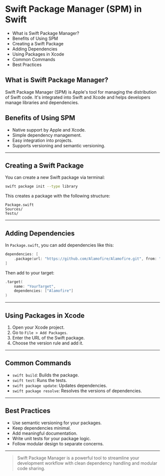 
# Swift Package Manager (SPM) in Swift

- What is Swift Package Manager?
- Benefits of Using SPM
- Creating a Swift Package
- Adding Dependencies
- Using Packages in Xcode
- Common Commands
- Best Practices


## What is Swift Package Manager?

Swift Package Manager (SPM) is Apple's tool for managing the distribution of Swift code. It's integrated into Swift and Xcode and helps developers manage libraries and dependencies.

## Benefits of Using SPM

- Native support by Apple and Xcode.
- Simple dependency management.
- Easy integration into projects.
- Supports versioning and semantic versioning.

---

## Creating a Swift Package

You can create a new Swift package via terminal:

```bash
swift package init --type library
```

This creates a package with the following structure:

```
Package.swift
Sources/
Tests/
```

---

## Adding Dependencies

In `Package.swift`, you can add dependencies like this:

```swift
dependencies: [
    .package(url: "https://github.com/Alamofire/Alamofire.git", from: "5.6.0")
]
```

Then add to your target:

```swift
.target(
    name: "YourTarget",
    dependencies: ["Alamofire"]
)
```

---

## Using Packages in Xcode

1. Open your Xcode project.
2. Go to `File > Add Packages`.
3. Enter the URL of the Swift package.
4. Choose the version rule and add it.

---

## Common Commands

- `swift build`: Builds the package.
- `swift test`: Runs the tests.
- `swift package update`: Updates dependencies.
- `swift package resolve`: Resolves the versions of dependencies.

---

## Best Practices

- Use semantic versioning for your packages.
- Keep dependencies minimal.
- Add meaningful documentation.
- Write unit tests for your package logic.
- Follow modular design to separate concerns.

---

> Swift Package Manager is a powerful tool to streamline your development workflow with clean dependency handling and modular code sharing.
